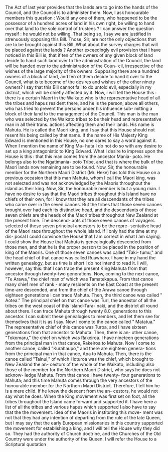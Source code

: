The Act of last year provides that the lands are to go into the hands of the Council, and the Council is to administer them. Now, I ask honourable members this question : Would any one of them, who happened to be the possessor of a hundred acres of land in his own right, be willing to hand over that land to the sole control of trustees ? I can answer the question myself : he would not be willing. That being so, I say we are justified in strenuously opposing this Bill. Those, Sir, are not the only objections that are to be brought against this Bill. What about the survey charges that will be placed against the lands ? Another exceedingly evil provision that I have noticed in this Bill is, that if ten of the owners of any given block of land decide to hand such land over to the administration of the Council, the land will be handed over to the administration of the Coun- cil, irrespective of the wishes of the large majority of the owners. Supposing there are a hundred owners of a block of land, and ten of them decide to hand it over to the Council, what is to become of the desires and wishes of the other ninety owners? I say that this Bill cannot fail to do untold evil, especially in my district, which will be chiefly affected by it. Now, I will tell the House this : there is a certain Maori in the Waikato who is the representative head of all the tribes and hapus resident there, and he is the person, above all others, who has tried to prevent the persons under his influence sub- mitting a block of their land to the management of the Council. This man is the man who was selected by the Waikato tribes to be their head and representative man in all their trans. actions affecting them and their lands. His name is Mahuta. He is called the Maori king, and I say that this House should not resent his being called by that name. If the name of His Majesty King Edward is mentioned in this House, no one dares to say a word against it. When I mention the name of King Ma- huta I do not do so with any desire to set up a king antagonistic to King Edward. What I desire to impress upon the House is this : that this man comes from the ancestor Mania- poto. He belongs also to the Ngatimania- poto Tribe, and that is where the bulk of the Maori lands now remaining are to be found. Now, Sir, the honourable member for the Northern Maori District (Mr. Heke) has told this House on a previous occasion that this man Mahuta, whom I call the Maori king, was not selected and was not acknowledged by the Maoris throughout the island as their king. Now, Sir, the honourable member is but a young man. I have no desire to say that the Maori tribes throughout this Island have no chiefs of their own, for I know that they are all descendants of the tribes who came over in the seven canoes. But the tribes that those seven canoes brought over had each its distinctive head, and the descendants of those seven chiefs are the heads of the Maori tribes throughout New Zealand at the present time. The descend- ants of those seven canoes of voyagers selected of these seven principal ancestors to be the repre- sentative head of the Maori race throughout the whole Island. If I only had the time at my dis- posal I could convince the House that I am correct in what I am saying. I could show the House that Mahuta is genealogically descended from those men, and that he is the proper person to be placed in the position of king of the Maoris. One of those seven canoes was called "Taki- tumu," and the head chief of that canoe was called Ruawharo. I have in my hand the written genealogy, but as time is short I do not intend to read it. I will, however, say this: that I can trace the present King Mahuta from that ancestor through twenty-two generations. Now, coming to the next canoe, "Te Arawa," the chief man of which was Tamatekapua. From that canoe many chief men of rank - many residents on the East Coast at the present time-are descended, and from the chief of the Arawa canoe through eighteen generations I can trace Mahuta. Then, the third canoe was called " Aotea." The principal chief on that canoe was Turi, the ancestor of all the tribes on the west coast of this Island-Tara- naki, and the district all round about there. I can trace Mahuta through twenty 8.0. generations to this ancestor. I can submit these genealogies to members, and let them see for themselves that it is as I say. Now I come to the canoe called " Matatua." The representative chief of this canoe was Turoa, and I have sixteen generations from that ancestor to Mahuta. Then, there is an- other canoe, "Tokomaru," the chief on which was Rakeiroa. I have nineteen generations from the principal man in that canoe, Rakeiroa to Mahuta. Now I come to another canoe, called "Kurahaupo," and there are eighteen genera- tions from the principal man in that canoe, Apa to Mahuta. Then, there is the canoe called "Tainui," of which Hoturoa was the chief, which brought to New Zealand the an- cestors of the whole of the Waikato, including also those of the member for the Northern Maori District, who says he does not acknow- ledge Mahuta. From that canoe I have twenty- four generations to Mahuta; and this time Mahuta comes through the very ancestors of the honourable member for the Northern Maori District. Therefore, I tell him he is a mere child. If he knew the descent from the an- cestors, he would not say what he does. When the King movement was first set on foot, all the tribes throughout the Island came forward and supported it. I have here a list of all the tribes and various hapus which supported I also have to say that the the movement. idea of the Maoris in instituting this move- ment was not that they had any intention of departing from the rule of the late Queen, but I may say that the early European missionaries in this country supported the movement for establishing a king, and I will tell the House why they did so. They had the authority of Church doctrine, and the Churches of the Old Country were under the authority of the Queen. I will refer the House to a Scriptural quotation 